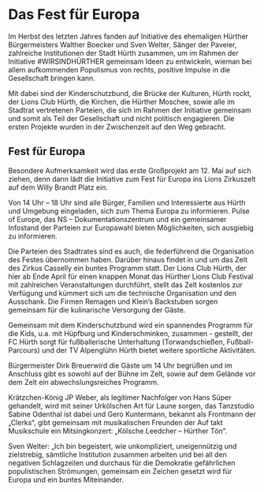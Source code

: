 # Das Fest für Europa

Im Herbst des letzten Jahres fanden auf Initiative des ehemaligen Hürther Bürgermeisters Walther Boecker und Sven
Welter, Sänger der Paveier, zahlreiche Institutionen der Stadt Hürth zusammen, um im Rahmen der Initiative
#WIRSINDHÜRTHER gemeinsam Ideen zu entwickeln, wieman bei allem aufkommenden Populismus von rechts, positive
Impulse in die Gesellschaft bringen kann.

Mit dabei sind der Kinderschutzbund, die Brücke der Kulturen,
Hürth rockt, der Lions Club Hürth, die Kirchen, die Hürther Moschee,
sowie alle im Stadtrat vertretenen Parteien, die sich im Rahmen der
Initiative gemeinsam und somit als Teil der Gesellschaft und nicht politisch
engagieren. Die ersten Projekte wurden in der Zwischenzeit auf den
Weg gebracht.

## Fest für Europa

Besondere Aufmerksamkeit wird das erste Großprojekt am 12. Mai
auf sich ziehen, denn dann lädt die Initiative zum Fest für Europa ins
Lions Zirkuszelt auf dem Willy Brandt Platz ein.

Von 14 Uhr – 18 Uhr sind alle Bürger, Familien und Interessierte aus
Hürth und Umgebung eingeladen, sich zum Thema Europa zu informieren. Pulse of Europe, das NS – Dokumentationszentrum und ein gemeinsamer Infostand der Parteien zur Europawahl bieten Möglichkeiten,
sich ausgiebig zu informieren.

Die Parteien des Stadtrates sind es auch, die federführend die Organisation des Festes übernommen haben. Darüber hinaus findet in und
um das Zelt des Zirkus Casselly ein buntes Programm statt. Der Lions Club
Hürth, der hier ab Ende April für einen knappen Monat das Hürther
Lions Club Festival mit zahlreichen Veranstaltungen durchführt, stellt das
Zelt kostenlos zur Verfügung und kümmert sich um die technische
Organisation und den Ausschank. Die Firmen Remagen und Klein’s Backstuben sorgen gemeinsam für die kulinarische Versorgung der Gäste.

Gemeinsam mit dem Kinderschutzbund wird ein spannendes Programm für die Kids, u.a. mit Hüpfburg und Kinderschminken, zusammen -
gestellt, der FC Hürth sorgt für fußballerische Unterhaltung (Torwandschießen, Fußball-Parcours) und der TV Alpenglühn Hürth bietet weitere sportliche Aktivitäten.

Bürgermeister Dirk Breuerwird die Gäste um 14 Uhr begrüßen und
im Anschluss gibt es sowohl auf der Bühne im Zelt, sowie auf dem Gelände vor dem Zelt ein abwechslungsreiches Programm.

Krätzchen-König JP Weber, als legitimer Nachfolger von Hans Süper
gehandelt, wird mit seiner Urkölschen Art für Laune sorgen, das Tanzstudio Sabine Odenthal ist dabei und Gero Kuntermann, bekannt als
Frontmann der „Clerks“, gibt gemeinsam mit musikalischen Freunden der
Auf takt Musikschule ein Mitsingkonzert: „Kölsche Leedcher – Hürther
Tön“.

Sven Welter: „Ich bin begeistert, wie unkompliziert, uneigennützig
und zielstrebig, sämtliche Institution zusammen arbeiten und bei all den
negativen Schlagzeilen und durchaus für die Demokratie gefährlichen populistischen Strömungen, gemeinsam ein Zeichen gesetzt wird für Europa und ein buntes Miteinander.
